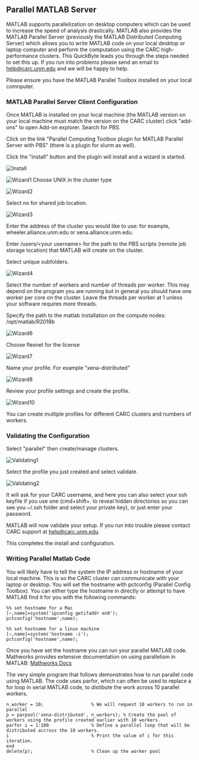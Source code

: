 ## Parallel MATLAB Server
MATLAB supports parallelization on desktop computers which can be used to increase the speed of analysis drastically. MATLAB also provides the MATLAB Parallel Server (previously the MATLAB Distributed Computing Server) which allows you to write MATLAB code on your local desktop or laptop computer and perform the computation using the CARC high-performance clusters. This QuickByte leads you through the steps needed to set this up. If you run into problems please send an email to help@carc.unm.edu and we will be happy to help.

Please ensure you have the MATLAB Parallel Toolbox installed on your local comnputer.

### MATLAB Parallel Server Client Configuration

Once MATLAB is installed on your local machine (the MATLAB version on your local machine must match the version on the CARC cluster) click "add-ons" to open Add-on explorer. Search for PBS. 

Click on the link "Parallel Computing Toolbox plugin for MATLAB Parallel Server with PBS" (there is a plugin for slurm as well).

Click the "install" button and the plugin will install and a wizard is started.

![Install](https://github.com/UNM-CARC/QuickBytes/blob/parallel_matlab_server/ParallelMatlabInstall.png)

![Wizard1](https://github.com/UNM-CARC/QuickBytes/blob/parallel_matlab_server/ParallelMatlabWizard1.png)
Choose UNIX in the cluster type

![Wizard2](https://github.com/UNM-CARC/QuickBytes/blob/parallel_matlab_server/ParallelMatlabWizard2.png)

Select no for shared job location.

![Wizard3](https://github.com/UNM-CARC/QuickBytes/blob/parallel_matlab_server/ParallelMatlabWizard3.png)

Enter the address of the cluster you would like to use: for example, wheeler.alliance.unm.edu or xena.alliance.unm.edu.

Enter /users/\<your username\> for the path to the PBS scripts (remote job storage location) that MATLAB will create on the cluster.

Select unique subfolders.
  
![Wizard4](https://github.com/UNM-CARC/QuickBytes/blob/parallel_matlab_server/ParallelMatlabWizard4.png)

Select the number of workers and number of threads per worker. This may depend on the program you are running but in general you should have one worker per core on the cluster. Leave the threads per worker at 1 unless your software requires more threads.

Specify the path to the matlab installation on the compute nodes: /opt/matlab/R2018b

![Wizard6](https://github.com/UNM-CARC/QuickBytes/blob/parallel_matlab_server/ParallelMatlabWizard6.png)

Choose flexnet for the license

![Wizard7](https://github.com/UNM-CARC/QuickBytes/blob/parallel_matlab_server/ParallelMatlabWizard7.png)

Name your profile. For example "xena-distributed"

![Wizard8](https://github.com/UNM-CARC/QuickBytes/blob/parallel_matlab_server/ParallelMatlabWizard8.png)

Review your profile settings and create the profile.

![Wizard10](https://github.com/UNM-CARC/QuickBytes/blob/parallel_matlab_server/ParallelMatlabWizard10.png)

You can create multiple profiles for different CARC clusters and numbers of workers.

### Validating the Configuration

Select "parallel" then create/manage clusters.

![Validating1](https://github.com/UNM-CARC/QuickBytes/blob/parallel_matlab_server/ParallelMatlabValidate1.png)

Select the profile you just created and select validate.

![Validating2](https://github.com/UNM-CARC/QuickBytes/blob/parallel_matlab_server/ParallelMatlabValidate2.png)

It will ask for your CARC username, and here you can also select your ssh keyfile if you use one (cmd+shift+. to reveal hidden directories so you can see you ~/.ssh folder and select your private key), or just enter your password.

MATLAB will now validate your setup. If you run into trouble please contact CARC support at help@carc.unm.edu.

This completes the install and configuration.

### Writing Parallel Matlab Code

You will likely have to tell the system the IP address or hostname of your local machine. This is so the CARC cluster can communicate with your laptop or desktop. You will set the hostname with pctconfig (Parallel Config Toolbox). You can either type the hostname in directly or attempt to have MATLAB find it for you with the following commands:

```
%% set hostname for a Mac
[~,name]=system('ipconfig getifaddr en0');
pctconfig('hostname',name);
```

```
%% set hostname for a linux machine
[~,name]=system('hostname -i');
pctconfig('hostname',name);
```

Once you have set the hostname you can run your parallel MATLAB code. Mathworks provides extensive documentation on using parallelism in MATLAB: [Mathworks Docs](https://www.mathworks.com/help/parallel-computing/getting-started-with-parallel-computing-toolbox.html)

The very simple program that follows demonstrates how to run parallel code using MATLAB. The code uses parfor, which can often be used to replace a for loop in serial MATLAB code, to distibute the work across 10 parallel workers.

```
n_worker = 10;                  % We will request 10 workers to run in parallel
p = parpool('xena-distributed', n_workers); % Create the pool of workers using the profile created earlier with 10 workers.
parfor i = 1:100                % Define a parallel loop that will be distributed accross the 10 workers.
i                               % Print the value of i for this iteration.
end                   
delete(p);                      % Clean up the worker pool
```
